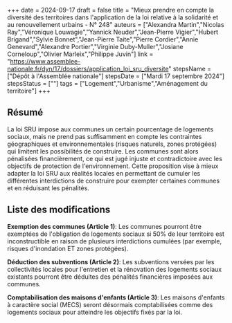 +++
date = 2024-09-17
draft = false
title = "Mieux prendre en compte la diversité des territoires dans l'application de la loi relative à la solidarité et au renouvellement urbains - N° 248"
auteurs = ["Alexandra Martin","Nicolas Ray","Véronique Louwagie","Yannick Neuder","Jean-Pierre Vigier","Hubert Brigand","Sylvie Bonnet","Jean-Pierre Taite","Pierre Cordier","Annie Genevard","Alexandre Portier","Virginie Duby-Muller","Josiane Corneloup","Olivier Marleix","Philippe Juvin"]
link = "https://www.assemblee-nationale.fr/dyn/17/dossiers/application_loi_sru_diversite"
stepsName = ["Dépôt à l'Assemblée nationale"]
stepsDate = ["Mardi 17 septembre 2024"]
stepsStatus = [""]
tags = ["Logement","Urbanisme","Aménagement du territoire"]
+++

## Résumé

La loi SRU impose aux communes un certain pourcentage de logements sociaux, mais ne prend pas suffisamment en compte les contraintes géographiques et environnementales (risques naturels, zones protégées) qui limitent les possibilités de construire. Les communes sont alors pénalisées financièrement, ce qui est jugé injuste et contradictoire avec les objectifs de protection de l'environnement. Cette proposition vise à mieux adapter la loi SRU aux réalités locales en permettant de cumuler les différentes interdictions de construire pour exempter certaines communes et en réduisant les pénalités.

## Liste des modifications

**Exemption des communes (Article 1)**: Les communes pourront être exemptées de l'obligation de logements sociaux si 50% de leur territoire est inconstructible en raison de plusieurs interdictions cumulées (par exemple, risques d'inondation ET zones protégées).

**Déduction des subventions (Article 2)**: Les subventions versées par les collectivités locales pour l'entretien et la rénovation des logements sociaux existants pourront être déduites des pénalités financières imposées aux communes.

**Comptabilisation des maisons d'enfants (Article 3)**: Les maisons d'enfants à caractère social (MECS) seront désormais comptabilisées comme des logements sociaux pour atteindre les objectifs fixés par la loi.
